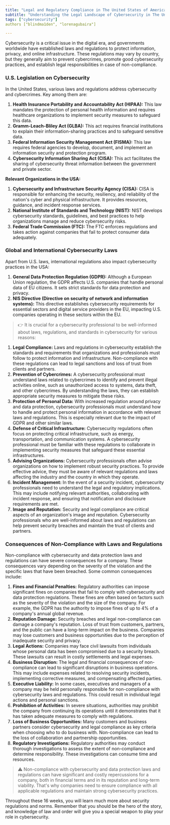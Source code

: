 ```yaml
---
title: "Legal and Regulatory Compliance in The United States of America"
subtitle: "Understanding the Legal Landscape of Cybersecurity in The United States of America: Key Laws, Regulations, and the Role of Incident Response Plans in Protecting Digital Infrastructure."
tags: ["cybersecurity"]
authors ["blindma1den", "lorenagubaira"]

---
```


Cybersecurity is a critical issue in the digital era, and governments worldwide have established laws and regulations to protect information, privacy, and online infrastructure. These regulations may vary by country, but they generally aim to prevent cybercrimes, promote good cybersecurity practices, and establish legal responsibilities in case of non-compliance.

### U.S. Legislation on Cybersecurity

In the United States, various laws and regulations address cybersecurity and cybercrimes. Key among them are:

1. **Health Insurance Portability and Accountability Act (HIPAA):** This law mandates the protection of personal health information and requires healthcare organizations to implement security measures to safeguard this data.
2. **Gramm-Leach-Bliley Act (GLBA):** This act requires financial institutions to explain their information-sharing practices and to safeguard sensitive data.
3. **Federal Information Security Management Act (FISMA):** This law requires federal agencies to develop, document, and implement an information security and protection program.
4. **Cybersecurity Information Sharing Act (CISA):** This act facilitates the sharing of cybersecurity threat information between the government and private sector.

**Relevant Organizations in the USA:**

1. **Cybersecurity and Infrastructure Security Agency (CISA):** CISA is responsible for enhancing the security, resiliency, and reliability of the nation's cyber and physical infrastructure. It provides resources, guidance, and incident response services.
2. **National Institute of Standards and Technology (NIST):** NIST develops cybersecurity standards, guidelines, and best practices to help organizations manage and reduce cybersecurity risks.
3. **Federal Trade Commission (FTC):** The FTC enforces regulations and takes action against companies that fail to protect consumer data adequately.

### Global and International Cybersecurity Laws

Apart from U.S. laws, international regulations also impact cybersecurity practices in the USA:

1. **General Data Protection Regulation (GDPR):** Although a European Union regulation, the GDPR affects U.S. companies that handle personal data of EU citizens. It sets strict standards for data protection and privacy.
2. **NIS Directive (Directive on security of network and information systems):** This directive establishes cybersecurity requirements for essential sectors and digital service providers in the EU, impacting U.S. companies operating in these sectors within the EU.

> 👉 It is crucial for a cybersecurity professional to be well-informed about laws, regulations, and standards in cybersecurity for various reasons:

1. **Legal Compliance:** Laws and regulations in cybersecurity establish the standards and requirements that organizations and professionals must follow to protect information and infrastructure. Non-compliance with these regulations can lead to legal sanctions and loss of trust from clients and partners.
2. **Prevention of Cybercrimes:** A cybersecurity professional must understand laws related to cybercrimes to identify and prevent illegal activities online, such as unauthorized access to systems, data theft, and other cybercrimes. By understanding the laws, they can establish appropriate security measures to mitigate these risks.
3. **Protection of Personal Data:** With increased regulation around privacy and data protection, cybersecurity professionals must understand how to handle and protect personal information in accordance with relevant laws and regulations. This is especially relevant due to the impact of GDPR and other similar laws.
4. **Defense of Critical Infrastructure:** Cybersecurity regulations often focus on protecting critical infrastructure, such as energy, transportation, and communication systems. A cybersecurity professional must be familiar with these regulations to collaborate in implementing security measures that safeguard these essential infrastructures.
5. **Advising Organizations:** Cybersecurity professionals often advise organizations on how to implement robust security practices. To provide effective advice, they must be aware of relevant regulations and laws affecting the industry and the country in which they operate.
6. **Incident Management:** In the event of a security incident, cybersecurity professionals need to understand the legal and regulatory implications. This may include notifying relevant authorities, collaborating with incident response, and ensuring that notification and disclosure requirements are met.
7. **Image and Reputation:** Security and legal compliance are critical aspects of an organization's image and reputation. Cybersecurity professionals who are well-informed about laws and regulations can help prevent security breaches and maintain the trust of clients and partners.

### Consequences of Non-Compliance with Laws and Regulations

Non-compliance with cybersecurity and data protection laws and regulations can have severe consequences for a company. These consequences vary depending on the severity of the violation and the specific laws that have been breached. Some common consequences include:

1. **Fines and Financial Penalties:** Regulatory authorities can impose significant fines on companies that fail to comply with cybersecurity and data protection regulations. These fines are often based on factors such as the severity of the violation and the size of the company. For example, the GDPR has the authority to impose fines of up to 4% of a company's annual global revenue.
2. **Reputation Damage:** Security breaches and legal non-compliance can damage a company's reputation. Loss of trust from customers, partners, and the public can have a long-term impact on the business. Companies may lose customers and business opportunities due to the perception of inadequate security and privacy.
3. **Legal Actions:** Companies may face civil lawsuits from individuals whose personal data has been compromised due to a security breach. These lawsuits can result in costly settlements and legal expenses.
4. **Business Disruption:** The legal and financial consequences of non-compliance can lead to significant disruptions in business operations. This may include expenses related to resolving security incidents, implementing corrective measures, and compensating affected parties.
5. **Executive Liability:** In some cases, executives and managers of a company may be held personally responsible for non-compliance with cybersecurity laws and regulations. This could result in individual legal actions and personal sanctions.
6. **Prohibition of Activities:** In severe situations, authorities may prohibit the company from continuing its operations until it demonstrates that it has taken adequate measures to comply with regulations.
7. **Loss of Business Opportunities:** Many customers and business partners consider cybersecurity and legal compliance as key criteria when choosing who to do business with. Non-compliance can lead to the loss of collaboration and partnership opportunities.
8. **Regulatory Investigations:** Regulatory authorities may conduct thorough investigations to assess the extent of non-compliance and determine responsibility. These investigations can consume time and resources.

> ⚠️ Non-compliance with cybersecurity and data protection laws and regulations can have significant and costly repercussions for a company, both in financial terms and in its reputation and long-term viability. That's why companies need to ensure compliance with all applicable regulations and maintain strong cybersecurity practices.

Throughout these 16 weeks, you will learn much more about security regulations and norms. Remember that you should be the hero of the story, and knowledge of law and order will give you a special weapon to play your role in cybersecurity.